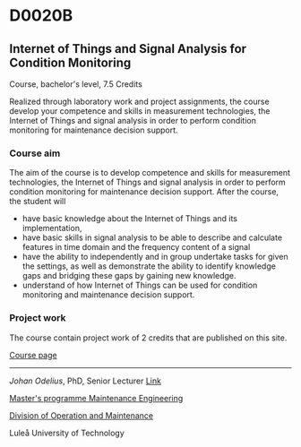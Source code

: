 # D0020B
## Internet of Things and Signal Analysis for Condition Monitoring

Course, bachelor's level, 7.5 Credits 

Realized through laboratory work and project assignments, the course develop your competence and skills in measurement technologies, the Internet of Things and signal analysis in order to perform condition monitoring for maintenance decision support.

### Course aim
The aim of the course is to develop competence and skills for measurement technologies, the Internet of Things and signal analysis in order to perform condition monitoring for maintenance decision support. After the course, the student will 
- have basic knowledge about the Internet of Things and its implementation,
- have basic skills in signal analysis to be able to describe and calculate features in time domain and the frequency content of a signal 
- have the ability to independently and in group undertake tasks for given the settings, as well as demonstrate the ability to identify knowledge gaps     and bridging these gaps by gaining new knowledge.
- understand of how Internet of Things can be used for condition monitoring and maintenance decision support.

### Project work
The course contain project work of 2 credits that are published on this site. 

[Course page](https://www.ltu.se/edu/course/D00/D0020B/)


_____________________________________________
*Johan Odelius*, PhD, Senior Lecturer [Link](https://www.ltu.se/staff/j/johode)

[Master's programme Maintenance Engineering](https://www.ltu.se/mastermaintenance)

[Division of Operation and Maintenance](https://www.ltu.se/maintenance)

Luleå University of Technology
